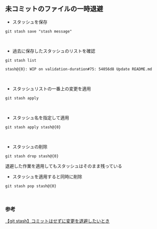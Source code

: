 ## 未コミットのファイルの一時退避
- スタッシュを保存
```
git stash save "stash message"
```
<br>

- 過去に保存したスタッシュのリストを確認
```
git stash list

stash@{0}: WIP on validation-duration#75: 54056d8 Update README.md
```
<br>

- スタッシュリストの一番上の変更を適用
```
git stash apply
```
<br>

- スタッシュ名を指定して適用
```
git stash apply stash@{0}
```
<br>

- スタッシュの削除
```
git stash drop stash@{0}
```
退避した作業を適用してもスタッシュはそのまま残っている
<br>

- スタッシュを適用すると同時に削除
```
git stash pop stash@{0}
```
<br>

### 参考
[【git stash】コミットはせずに変更を退避したいとき](https://qiita.com/chihiro/items/f373873d5c2dfbd03250)
